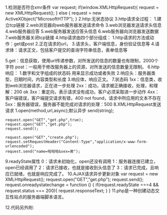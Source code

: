 1.检测是否符合xmr条件
  var request;
  if(window.XMLHttpRequest){
    request = new XMLHttpRequest();
    } else {
      request = new ActiveXObject("MicrosoftHTTP");
    }
2.http:无状态协议
3.http请求全过程：
  1.建立tcp链接
  2.web浏览器向web服务器发送请求命令
  3.web浏览器发送请求头信息
  4.web服务器应答
  5.web服务器发送应答头信息
  6.web服务器向浏览器发送数据
  7.web服务器关闭tcp链接
4.http请求由四个部分组成：
  1.http请求的方法或动作：get或post
  2.正在请求的url，
  3.请求头，客户端信息，身份验证信息等
  4.请求体：请求正文，包括客户提交的查询字符串信息，表单信息等
  
5.get：信息获取，使用url传递参数，对所发送的信息的数量也有限制，2000个字符
  post：一般用于修改服务器上的资源，对所发送的信息数量无限制。
6.http响应：
  1.数字和文字组成的状态码 用来显示成功或者失败
  2.响应头：服务器类型，日期时间，内容类型和长度
  3.响应体，响应正文。
7.状态码
  1xx：信息类，收到web浏览器请求，正在进一步处理
  2xx：成功，请求被正确接收，处理，和理解：200 ok
  3xx：重定向，表示请求没有成功，客户必须采取进一步动作
  4xx：客户端错误，客户端提交请求有错，400 not found，请求中所应用的文本不存在
  5xx：服务器错误，服务器不能完成对请求的处理：500
8.XMLHttpRequest发送请求
  1.open(method,url,async);默认异步
    send(string);
    
    request.open("GET","get.php",true);
    request.open("GET","get.php");
    request.send();
    
    request.open("GET","create.php");
    request.setRequestHeader("Content-Type","application/x-www-form-urlencoded");
    request.send("name=哈哈哈&sex=男");
9.readyState属性
  0：请求未初始化，open还没有调用
  1：服务器连接已建立，open已经调用了
  2：请求已接收，也就是接收到头信息了
  3：请求已完成，且响应已就绪，也就是响应完成了。
10.AJAX请求异步更新对象
  var request = new XMLHttpRequest();
  request.open("GET","get.php");
  request.send();
  request.onreadystatechange = function () {
    if(request.readyState ===4 && request.status === 200){
      request.responseText;
    }
  }
11.php是一种创建动态交互性站点的服务器端脚本语言。
  <?php ?>
12.代码另外附:
  
